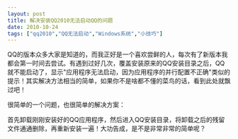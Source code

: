 ```yaml
---
layout: post
title: 解决安装QQ2010无法启动QQ的问题		
date: 2010-10-24
tags: ["qq2010","QQ无法启动","Windows系统","小技巧"]
---
```


QQ的版本众多大家是知道的，而我正好是一个喜欢尝鲜的人，每次有了新版本我都会第一时间去尝试。有遇到过好几次，覆盖安装原来的QQ安装目录之后，QQ就不能启动了，显示"应用程序无法启动，因为应用程序的并行配置不正确"类似的提示！其实解决方法相当的简单，如果你不是啥都不懂的菜鸟的话，看到此处就飘过吧！

很简单的一个问题，也很简单的解决方案：

首先卸载刚刚安装好的QQ应用程序，然后进入QQ安装目录，将卸载之后的残留文件通通删除，再重新安装一遍！大功告成，是不是非常非常的简单呢？		